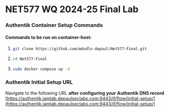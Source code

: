 # NET577 WQ 2024-25 Final Lab

### Authentik Container Setup Commands
#### Commands to be run on container-host:
1. ```bash
   git clone https://github.com/mdudlo-depaul/Net577-Final.git
   ```
2. ```bash
   cd Net577-Final
   ```
3. ```bash
   sudo docker compose up -d
   ```


### Authentik Initial Setup URL
Navigate to the following URL **after configuring your Authentik DNS record**
[https://authentik.iamlab.depaulseclabs.com:9443/if/flow/initial-setup/](https://authentik.iamlab.depaulseclabs.com:9443/if/flow/initial-setup/)